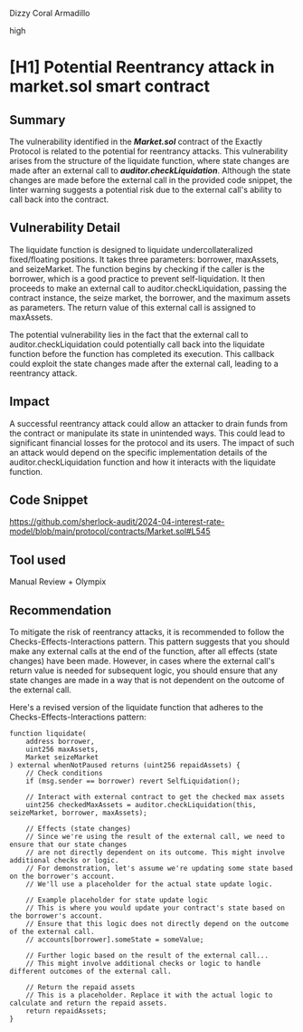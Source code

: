 Dizzy Coral Armadillo

high

# [H1] Potential Reentrancy attack in market.sol smart contract

## Summary
The vulnerability identified in the _**Market.sol**_ contract of the Exactly Protocol is related to the potential for reentrancy attacks. This vulnerability arises from the structure of the liquidate function, where state changes are made after an external call to _**auditor.checkLiquidation**_. Although the state changes are made before the external call in the provided code snippet, the linter warning suggests a potential risk due to the external call's ability to call back into the contract.

## Vulnerability Detail
The liquidate function is designed to liquidate undercollateralized fixed/floating positions. It takes three parameters: borrower, maxAssets, and seizeMarket. The function begins by checking if the caller is the borrower, which is a good practice to prevent self-liquidation. It then proceeds to make an external call to auditor.checkLiquidation, passing the contract instance, the seize market, the borrower, and the maximum assets as parameters. The return value of this external call is assigned to maxAssets.

The potential vulnerability lies in the fact that the external call to auditor.checkLiquidation could potentially call back into the liquidate function before the function has completed its execution. This callback could exploit the state changes made after the external call, leading to a reentrancy attack.


## Impact
A successful reentrancy attack could allow an attacker to drain funds from the contract or manipulate its state in unintended ways. This could lead to significant financial losses for the protocol and its users. The impact of such an attack would depend on the specific implementation details of the auditor.checkLiquidation function and how it interacts with the liquidate function.

## Code Snippet
https://github.com/sherlock-audit/2024-04-interest-rate-model/blob/main/protocol/contracts/Market.sol#L545

## Tool used

Manual Review + Olympix

## Recommendation
To mitigate the risk of reentrancy attacks, it is recommended to follow the Checks-Effects-Interactions pattern. This pattern suggests that you should make any external calls at the end of the function, after all effects (state changes) have been made. However, in cases where the external call's return value is needed for subsequent logic, you should ensure that any state changes are made in a way that is not dependent on the outcome of the external call.

Here's a revised version of the liquidate function that adheres to the Checks-Effects-Interactions pattern:

```solidity
function liquidate(
    address borrower,
    uint256 maxAssets,
    Market seizeMarket
) external whenNotPaused returns (uint256 repaidAssets) {
    // Check conditions
    if (msg.sender == borrower) revert SelfLiquidation();

    // Interact with external contract to get the checked max assets
    uint256 checkedMaxAssets = auditor.checkLiquidation(this, seizeMarket, borrower, maxAssets);

    // Effects (state changes)
    // Since we're using the result of the external call, we need to ensure that our state changes
    // are not directly dependent on its outcome. This might involve additional checks or logic.
    // For demonstration, let's assume we're updating some state based on the borrower's account.
    // We'll use a placeholder for the actual state update logic.

    // Example placeholder for state update logic
    // This is where you would update your contract's state based on the borrower's account.
    // Ensure that this logic does not directly depend on the outcome of the external call.
    // accounts[borrower].someState = someValue;

    // Further logic based on the result of the external call...
    // This might involve additional checks or logic to handle different outcomes of the external call.

    // Return the repaid assets
    // This is a placeholder. Replace it with the actual logic to calculate and return the repaid assets.
    return repaidAssets;
}
```

